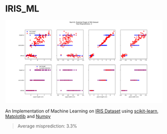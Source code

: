 # IRIS_ML

![Output chart](./assets/output.png)

An Implementation of Machine Learning on [IRIS Dataset](https://en.wikipedia.org/wiki/Iris_flower_data_set) using [scikit-learn](https://scikit-learn.org/), [Matplotlib](https://matplotlib.org/) and [Numpy](https://numpy.org/)

> Average misprediction: 3.3%
